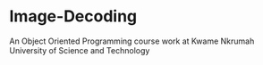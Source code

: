 # Image-Decoding
An Object Oriented Programming course work at Kwame Nkrumah University of Science and Technology 
